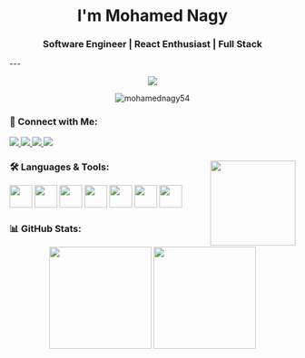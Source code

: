 <h1 align="center">I'm Mohamed Nagy</h1>

<h3 align="center">Software Engineer | React Enthusiast | Full Stack</h3>
---


<p align="center">
  <a href="https://github.com/mohamednagy54">
    <img src="https://readme-typing-svg.herokuapp.com?lines=Full+Stack+Web+Developer;React+%26+TypeScript+Enthusiast;Passionate+about+Clean+Code+%26+UI%2FUX;Building+Modern%2C+Scalable+Web+Apps;From+Egypt%2C+Coding+with+Purpose+🚀&center=true&width=600&height=45&color=00FF00&vCenter=true&size=20" />
  </a>
</p>


<p align="center">
  <img src="https://komarev.com/ghpvc/?username=mohamednagy54&label=Profile%20views&color=0e75b6&style=flat" alt="mohamednagy54" />
</p>



### 🚀 Connect with Me:
<p align="left">
  <a href="https://www.linkedin.com/in/mohamed-nagy-frontend-developer" target="_blank">
    <img src="https://img.shields.io/badge/LinkedIn-0077B5?style=for-the-badge&logo=linkedin&logoColor=white" />
  </a>
  <a href="mailto:nagy14966@gmail.com" target="_blank">
    <img src="https://img.shields.io/badge/Gmail-D14836?style=for-the-badge&logo=gmail&logoColor=white" />
  </a>
  <a href="https://wa.me/01229064632" target="_blank">
    <img src="https://img.shields.io/badge/WhatsApp-25D366?style=for-the-badge&logo=whatsapp&logoColor=white" />
  </a>
  
  <a href="https://drive.google.com/file/d/1LuT1aaFfphPMidtoZVBMqvHP4L8eekQQ/view?usp=sharing" target="_blank">
    <img src="https://img.shields.io/badge/Download%20CV-4CAF50?style=for-the-badge&logo=readme&logoColor=white" />
  </a>
</p>





###

<img align="right" height="150" src="https://media.giphy.com/media/qgQUggAC3Pfv687qPC/giphy.gif"  />



### 🛠️ Languages & Tools:
<p align="left">
  <img src="https://cdn.jsdelivr.net/gh/devicons/devicon/icons/react/react-original.svg" height="40" />
  <img src="https://cdn.jsdelivr.net/gh/devicons/devicon/icons/javascript/javascript-original.svg" height="40" />
  <img src="https://cdn.jsdelivr.net/gh/devicons/devicon/icons/typescript/typescript-original.svg" height="40" />
  <img src="https://cdn.jsdelivr.net/gh/devicons/devicon/icons/html5/html5-original.svg" height="40" />
  <img src="https://cdn.jsdelivr.net/gh/devicons/devicon/icons/css3/css3-original.svg" height="40" />
  <img src="https://cdn.jsdelivr.net/gh/devicons/devicon/icons/git/git-original.svg" height="40" />
  <img src="https://cdn.jsdelivr.net/gh/devicons/devicon/icons/github/github-original.svg" height="40" />
</p>




### 📊 GitHub Stats:
<p align="center">
  <img src="https://github-readme-stats.vercel.app/api?username=mohamednagy54&show_icons=true&theme=dracula" height="180" />
  <img src="https://github-readme-stats.vercel.app/api/top-langs/?username=mohamednagy54&layout=compact&theme=dracula" height="180" />
</p>




###

<br clear="both">
